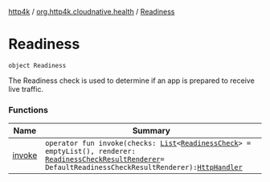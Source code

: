 [http4k](../../index.md) / [org.http4k.cloudnative.health](../index.md) / [Readiness](./index.md)

# Readiness

`object Readiness`

The Readiness check is used to determine if an app is prepared to receive live traffic.

### Functions

| Name | Summary |
|---|---|
| [invoke](invoke.md) | `operator fun invoke(checks: `[`List`](https://kotlinlang.org/api/latest/jvm/stdlib/kotlin.collections/-list/index.html)`<`[`ReadinessCheck`](../-readiness-check/index.md)`> = emptyList(), renderer: `[`ReadinessCheckResultRenderer`](../-readiness-check-result-renderer/index.md)` = DefaultReadinessCheckResultRenderer): `[`HttpHandler`](../../org.http4k.core/-http-handler.md) |
